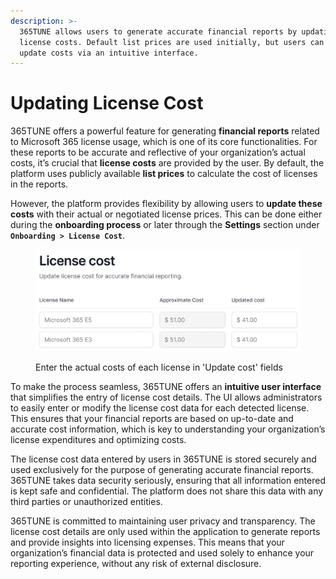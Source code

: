 ```yaml
---
description: >-
  365TUNE allows users to generate accurate financial reports by updating
  license costs. Default list prices are used initially, but users can easily
  update costs via an intuitive interface.
---
```


# Updating License Cost

365TUNE offers a powerful feature for generating **financial reports** related to Microsoft 365 license usage, which is one of its core functionalities. For these reports to be accurate and reflective of your organization’s actual costs, it’s crucial that **license costs** are provided by the user. By default, the platform uses publicly available **list prices** to calculate the cost of licenses in the reports.

However, the platform provides flexibility by allowing users to **update these costs** with their actual or negotiated license prices. This can be done either during the **onboarding process** or later through the **Settings** section under **`Onboarding > License Cost`**.

<figure><img src="../../.gitbook/assets/image.png" alt=""><figcaption><p>Enter the actual costs of each license in 'Update cost' fields</p></figcaption></figure>

To make the process seamless, 365TUNE offers an **intuitive user interface** that simplifies the entry of license cost details. The UI allows administrators to easily enter or modify the license cost data for each detected license. This ensures that your financial reports are based on up-to-date and accurate cost information, which is key to understanding your organization’s license expenditures and optimizing costs.

The license cost data entered by users in 365TUNE is stored securely and used exclusively for the purpose of generating accurate financial reports. 365TUNE takes data security seriously, ensuring that all information entered is kept safe and confidential. The platform does not share this data with any third parties or unauthorized entities.

365TUNE is committed to maintaining user privacy and transparency. The license cost details are only used within the application to generate reports and provide insights into licensing expenses. This means that your organization’s financial data is protected and used solely to enhance your reporting experience, without any risk of external disclosure.
